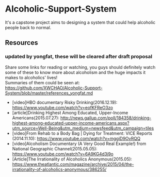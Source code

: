 # Alcoholic-Support-System
It's a capstone project aims to designing a system that could help alcoholic people back to normal.

## Resources

### updated by yongfat, these will be cleared after draft proposal  
Share some links for reading or watching, you guys should definitely watch some of these to know more about alcoholism and the huge impacts it makes to alcoholics' lives!  
Summaries of them could be seen at: https://github.com/XWCHAO/Alcoholic-Support-System/blob/master/references_yongfat.md

- [video]HBO documentary Risky Drinking(2016.12.19): https://www.youtube.com/watch?v=eofKFReO3zo   
- [article]Drinking Highest Among Educated, Upper-Income Americans(2015.07.27):  http://news.gallup.com/poll/184358/drinking-highest-among-educated-upper-income-americans.aspx?utm_source=Well-Being&utm_medium=newsfeed&utm_campaign=tiles   
- [video]From Rehab to a Body Bag | Dying for Treatment: VICE Reports (2014.11.10): https://www.youtube.com/watch?v=mggiD9OvRQQ   
- [video]Alcoholism Documentary (A Very Good Real Example!) from National Geographic Channel(2015.05.05):  
https://www.youtube.com/watch?v=6A9KG4d3j9o   
- [Article]The Irrationality of Alcoholics Anonymous(2015.05): https://www.theatlantic.com/magazine/archive/2015/04/the-irrationality-of-alcoholics-anonymous/386255/    
